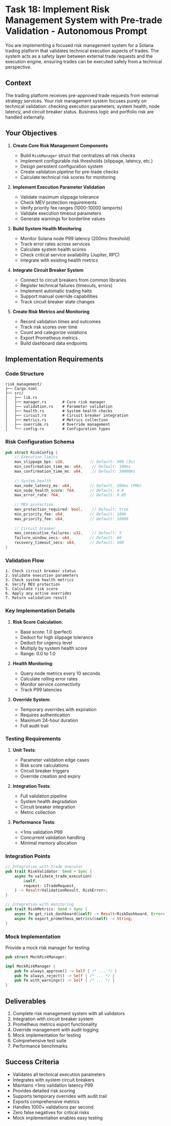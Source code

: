 # Task 18: Implement Risk Management System with Pre-trade Validation - Autonomous Prompt

You are implementing a focused risk management system for a Solana trading platform that validates technical execution aspects of trades. The system acts as a safety layer between external trade requests and the execution engine, ensuring trades can be executed safely from a technical perspective.

## Context

The trading platform receives pre-approved trade requests from external strategy services. Your risk management system focuses purely on technical validation: checking execution parameters, system health, node latency, and circuit breaker status. Business logic and portfolio risk are handled externally.

## Your Objectives

1. **Create Core Risk Management Components**
   - Build `RiskManager` struct that centralizes all risk checks
   - Implement configurable risk thresholds (slippage, latency, etc.)
   - Design persistent configuration system
   - Create validation pipeline for pre-trade checks
   - Calculate technical risk scores for monitoring

2. **Implement Execution Parameter Validation**
   - Validate maximum slippage tolerance
   - Check MEV protection requirements
   - Verify priority fee ranges (1000-10000 lamports)
   - Validate execution timeout parameters
   - Generate warnings for borderline values

3. **Build System Health Monitoring**
   - Monitor Solana node P99 latency (200ms threshold)
   - Track error rates across services
   - Calculate system health scores
   - Check critical service availability (Jupiter, RPC)
   - Integrate with existing health metrics

4. **Integrate Circuit Breaker System**
   - Connect to circuit breakers from common libraries
   - Register technical failures (timeouts, errors)
   - Implement automatic trading halts
   - Support manual override capabilities
   - Track circuit breaker state changes

5. **Create Risk Metrics and Monitoring**
   - Record validation times and outcomes
   - Track risk scores over time
   - Count and categorize violations
   - Export Prometheus metrics
   - Build dashboard data endpoints

## Implementation Requirements

### Code Structure
```
risk_management/
├── Cargo.toml
├── src/
│   ├── lib.rs
│   ├── manager.rs       # Core risk manager
│   ├── validation.rs    # Parameter validation
│   ├── health.rs        # System health checks
│   ├── circuit.rs       # Circuit breaker integration
│   ├── metrics.rs       # Metrics collection
│   ├── override.rs      # Override management
│   └── config.rs        # Configuration types
```

### Risk Configuration Schema
```rust
pub struct RiskConfig {
    // Execution limits
    max_slippage_bps: u16,           // Default: 500 (5%)
    min_confirmation_time_ms: u64,    // Default: 100ms
    max_confirmation_time_ms: u64,    // Default: 30000ms
    
    // System health
    max_node_latency_ms: u64,        // Default: 200ms (PRD)
    min_node_health_score: f64,      // Default: 0.8
    max_error_rate: f64,             // Default: 0.05
    
    // MEV protection
    mev_protection_required: bool,    // Default: true
    min_priority_fee: u64,           // Default: 1000
    max_priority_fee: u64,           // Default: 10000
    
    // Circuit breaker
    max_consecutive_failures: u32,    // Default: 5
    failure_window_secs: u64,        // Default: 60
    recovery_timeout_secs: u64,      // Default: 300
}
```

### Validation Flow
```
1. Check circuit breaker status
2. Validate execution parameters
3. Check system health metrics
4. Verify MEV protection
5. Calculate risk score
6. Apply any active overrides
7. Return validation result
```

### Key Implementation Details

1. **Risk Score Calculation**:
   - Base score: 1.0 (perfect)
   - Deduct for high slippage tolerance
   - Deduct for urgency level
   - Multiply by system health score
   - Range: 0.0 to 1.0

2. **Health Monitoring**:
   - Query node metrics every 10 seconds
   - Calculate rolling error rates
   - Monitor service connectivity
   - Track P99 latencies

3. **Override System**:
   - Temporary overrides with expiration
   - Requires authentication
   - Maximum 24-hour duration
   - Full audit trail

### Testing Requirements

1. **Unit Tests**:
   - Parameter validation edge cases
   - Risk score calculations
   - Circuit breaker triggers
   - Override creation and expiry

2. **Integration Tests**:
   - Full validation pipeline
   - System health degradation
   - Circuit breaker integration
   - Metric collection

3. **Performance Tests**:
   - <1ms validation P99
   - Concurrent validation handling
   - Minimal memory allocation

### Integration Points

```rust
// Integration with trade executor
pub trait RiskValidator: Send + Sync {
    async fn validate_trade_execution(
        &self,
        request: &TradeRequest,
    ) -> Result<ValidationResult, RiskError>;
}

// Integration with monitoring
pub trait RiskMetrics: Send + Sync {
    async fn get_risk_dashboard(&self) -> Result<RiskDashboard, Error>;
    async fn export_prometheus_metrics(&self) -> String;
}
```

### Mock Implementation

Provide a mock risk manager for testing:
```rust
pub struct MockRiskManager;

impl MockRiskManager {
    pub fn always_approve() -> Self { /* ... */ }
    pub fn always_reject() -> Self { /* ... */ }
    pub fn with_warnings() -> Self { /* ... */ }
}
```

## Deliverables

1. Complete risk management system with all validators
2. Integration with circuit breaker system
3. Prometheus metrics export functionality
4. Override management with audit logging
5. Mock implementation for testing
6. Comprehensive test suite
7. Performance benchmarks

## Success Criteria

- Validates all technical execution parameters
- Integrates with system circuit breakers
- Maintains <1ms validation latency P99
- Provides detailed risk scoring
- Supports temporary overrides with audit trail
- Exports comprehensive metrics
- Handles 1000+ validations per second
- Zero false negatives for critical risks
- Mock implementation enables easy testing